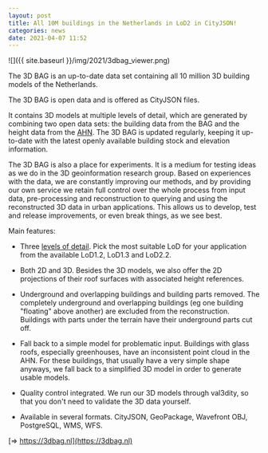 ```yaml
---
layout: post
title: All 10M buildings in the Netherlands in LoD2 in CityJSON!
categories: news
date: 2021-04-07 11:52
---
```


![]({{ site.baseurl }}/img/2021/3dbag_viewer.png)

The 3D BAG is an up-to-date data set containing all 10 million 3D building models of the Netherlands.

The 3D BAG is open data and is offered as CityJSON files.

It contains 3D models at multiple levels of detail, which are generated by combining two open data sets: the building data from the BAG and the height data from the [AHN](http://www.ahn.nl). 
The 3D BAG is updated regularly, keeping it up-to-date with the latest openly available building stock and elevation information.

The 3D BAG is also a place for experiments. It is a medium for testing ideas as we do in the 3D geoinformation research group. Based on experiences with the data, we are constantly improving our methods, and by providing our own service we retain full control over the whole process from input data, pre-processing and reconstruction to querying and using the reconstructed 3D data in urban applications. This allows us to develop, test and release improvements, or even break things, as we see best.

Main features:

* Three [levels of detail](https://3d.bk.tudelft.nl/lod). Pick the most suitable LoD for your application from the available LoD1.2, LoD1.3 and LoD2.2.

* Both 2D and 3D. Besides the 3D models, we also offer the 2D projections of their roof surfaces with associated height references.

* Underground and overlapping buildings and building parts removed. The completely underground and overlapping buildings (eg one building "floating" above another) are excluded from the reconstruction. Buildings with parts under the terrain have their underground parts cut off.

* Fall back to a simple model for problematic input. Buildings with glass roofs, especially greenhouses, have an inconsistent point cloud in the AHN. For these buildings, that usually have a very simple shape anyways, we fall back to a simplified 3D model in order to generate usable models.

* Quality control integrated. We run our 3D models through val3dity, so that you don't need to validate the 3D data yourself.

* Available in several formats. CityJSON, GeoPackage, Wavefront OBJ, PostgreSQL, WMS, WFS.


[=> https://3dbag.nl](https://3dbag.nl)


